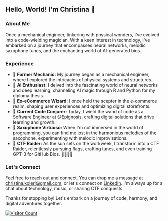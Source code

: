 ## Hello, World! I'm Christina 🖖

### About Me

Once a mechanical engineer, tinkering with physical wonders, I've evolved into a code-wielding magician. With a keen interest in technology, I've embarked on a journey that encompasses neural networks, melodic saxophone tunes, and the enchanting world of AI-generated bios.

### Experience

- 🔩 **Former Mechanic:** My journey began as a mechanical engineer, where I explored the intricacies of physical systems and structures.
- 🧠 **AI Enthusiast:** I delved into the fascinating world of neural networks and deep learning, channeling AI magic through R and Python for my diploma thesis.
- 🛒 **Ex-eCommerce Wizard:** I once held the scepter in the e-commerce realm, shaping user experiences and optimizing digital storefronts.
- 🤖 **Current Code Conjurer:** Today, I wield the wand of code as a Software Engineer at [@Epignosis](https://www.epignosishq.com/), crafting digital solutions that drive learning and growth.
- 🎷 **Saxophone Virtuoso:** When I'm not immersed in the world of programming, you can find me lost in the harmonious melodies of the saxophone, experimenting with melodic improvisations.
- 🚩 **CTF Raider:** As the sun sets on the workweek, I transform into a CTF Raider, relentlessly pursuing flags, crafting tunes, and even training GPT-3 for GitHub Bios. 🏴‍☠️🎵🤖

### Let's Connect

Feel free to reach out and connect. You can drop me a message at [christina.koleri@gmail.com](mailto:christina.koleri@gmail.com), or let's connect on [LinkedIn](https://www.linkedin.com/in/christina-koleri-8011671b8/). I'm always up for a chat about technology, music, or sharing CTF conquests.

Thanks for stopping by! Let's embark on a journey of code, harmony, and digital adventures together.

[![Visitor Count](https://visitor-badge.laobi.icu/badge?page_id=Chris-Kol.Chris-Kol)](https://github.com/Chris-Kol)
